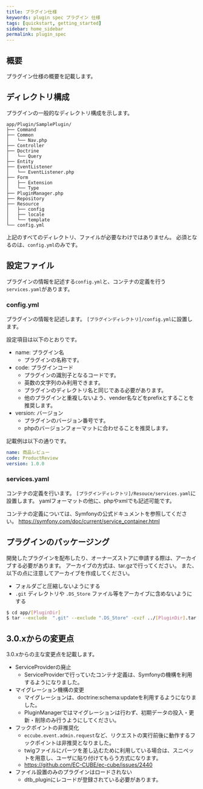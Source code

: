 ```yaml
---
title: プラグイン仕様
keywords: plugin spec プラグイン 仕様
tags: [quickstart, getting_started]
sidebar: home_sidebar
permalink: plugin_spec
---
```


## 概要

プラグイン仕様の概要を記載します。

## ディレクトリ構成

プラグインの一般的なディレクトリ構成を示します。

```
app/Plugin/SamplePlugin/
├── Command
├── Common
│   └── Nav.php
├── Controller
├── Doctrine
│   └── Query
├── Entity
├── EventListener
│   └── EventListener.php
├── Form
│   ├── Extension
│   └── Type
├── PluginManager.php
├── Repository
├── Resource
│   ├── config
│   ├── locale
│   └── template
└── config.yml
```

上記のすべてのディレクトリ、ファイルが必要なわけではありません。
必須となるのは、`config.yml`のみです。

## 設定ファイル

プラグインの情報を記述する`config.yml`と、コンテナの定義を行う`services.yaml`があります。

### config.yml

プラグインの情報を記述します。
`[プラグインディレクトリ]/config.yml`に設置します。

設定項目は以下のとおりです。

- name: プラグイン名
    - プラグインの名称です。
- code: プラグインコード
    - プラグインの識別子となるコードです。
    - 英数の文字列のみ利用できます。
    - プラグインのディレクトリ名と同じである必要があります。
    - 他のプラグインと重複しないよう、vender名などをprefixとすることを推奨します。
- version: バージョン
    - プラグインのバージョン番号です。
    - phpのバージョンフォーマットに合わせることを推奨します。

記載例は以下の通りです。

```yaml
name: 商品レビュー
code: ProductReview
version: 1.0.0
```

### services.yaml

コンテナの定義を行います。
`[プラグインディレクトリ]/Resouce/services.yaml`に設置します。
yamlフォーマットの他に、phpやxmlでも記述可能です。

コンテナの定義については、Symfonyの公式ドキュメントを参照してください。
https://symfony.com/doc/current/service_container.html

## プラグインのパッケージング

開発したプラグインを配布したり、オーナーズストアに申請する際は、アーカイブする必要があります。
アーカイブの方式は、tar.gzで行ってください。
また、以下の点に注意してアーカイブを作成してください。
- フォルダごと圧縮しないようにする
- `.git` ディレクトリや `.DS_Store` ファイル等をアーカイブに含めないようにする

```bash
$ cd app/[PluginDir]
$ tar --exclude  ".git" --exclude ".DS_Store" -cvzf ../[PluginDir].tar.gz *
```

## 3.0.xからの変更点

3.0.xからの主な変更点を記載します。

- ServiceProviderの廃止
    - ServiceProviderで行っていたコンテナ定義は、Symfonyの機構を利用するようになりました。
- マイグレーション機構の変更
    - マイグレーションは、doctrine:schema:updateを利用するようになりました。
    - PluginManagerではマイグレーションは行わず、初期データの投入・更新・削除のみ行うようにしてください。
- フックポイントの非推奨化
    - `eccube.event.admin.request`など、リクエストの実行前後に動作するフックポイントは非推奨となりました。
    - twigファイルにパーツを差し込むために利用している場合は、スニペットを用意し、ユーザに貼り付けてもらう方式になります。
    - https://github.com/EC-CUBE/ec-cube/issues/2440
- ファイル設置のみのプラグインはロードされない
    - dtb_pluginにレコードが登録されている必要があります。

